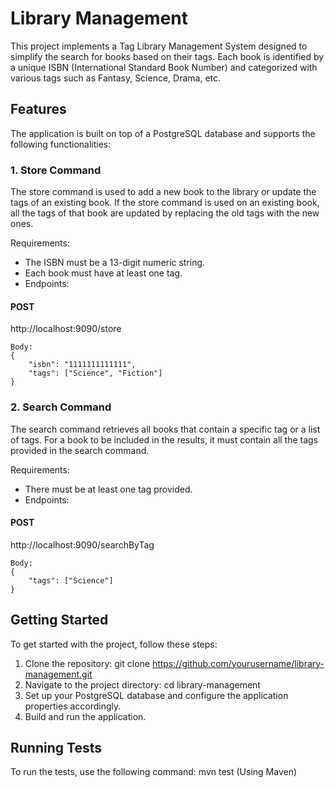 # Library Management
This project implements a Tag Library Management System designed to simplify the search for books based on their tags. Each book is identified by a unique ISBN (International Standard Book Number) and categorized with various tags such as Fantasy, Science, Drama, etc.

## Features
The application is built on top of a PostgreSQL database and supports the following functionalities:

### 1. Store Command
The store command is used to add a new book to the library or update the tags of an existing book. If the store command is used on an existing book, all the tags of that book are updated by replacing the old tags with the new ones.

Requirements:
  - The ISBN must be a 13-digit numeric string.
  - Each book must have at least one tag.
  - Endpoints:
#### POST 
http://localhost:9090/store
  
    Body:
    {
        "isbn": "1111111111111",
        "tags": ["Science", "Fiction"]
    }
    
### 2. Search Command
The search command retrieves all books that contain a specific tag or a list of tags. For a book to be included in the results, it must contain all the tags provided in the search command.

Requirements:
  - There must be at least one tag provided.
  - Endpoints:

#### POST 
http://localhost:9090/searchByTag
    
    Body:
    {
        "tags": ["Science"]
    }

## Getting Started
To get started with the project, follow these steps:
  1. Clone the repository:  git clone https://github.com/yourusername/library-management.git
  2. Navigate to the project directory: cd library-management
  3. Set up your PostgreSQL database and configure the application properties accordingly.
  4. Build and run the application.

## Running Tests
To run the tests, use the following command:  mvn test (Using Maven)
